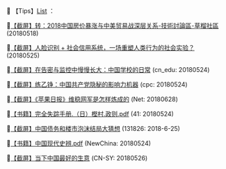 📕 【Tips】[List](readme.md) ：

🔗[【截屏】转：2018中国房价暴涨与中美贸易战深层关系-技術討論區-草榴社區](http://go.choong.net/s/20180518) (20180518)

🔗[【截屏】人脸识别 + 社会信用系统，一场重塑人类行为的社会实验？](http://go.choong.net/s/20180525) (20180525)

🔗[【截屏】在告密与监控中慢慢长大：中国学校的日常](http://go.choong.net/s/cn_edu/) (cn_edu: 20180524)

🔗[【截屏】练乙铮：中国共产党隐秘的影响力机器](http://go.choong.net/s/cpc)  (cpc: 20180524)

🔗[【截屏】《苹果日报》维稳网军是怎样炼成的](http://go.choong.net/s/20180628/) (Net: 20180628)

🔗[【书籍】完全失踪手册.（日）樫村.政则.pdf](http://go.choong.net/s/41)  (41: 20180524)

🔗[【截屏】中国债务和楼市泡沫结局大猜想](http://go.choong.net/s/2018-6-25)  (131826: 2018-6-25)

🔗[【书籍】中国现代史辨.pdf](http://go.choong.net/s/NewChina)  (NewChina: 20180524)

🔗[【截屏】当下中国最好的生意](http://go.choong.net/s/CN-SY)  (CN-SY: 20180526)


